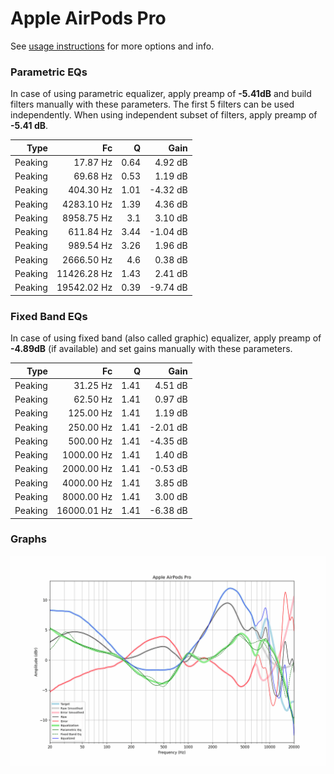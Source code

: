 # Apple AirPods Pro
See [usage instructions](https://github.com/jaakkopasanen/AutoEq#usage) for more options and info.

### Parametric EQs
In case of using parametric equalizer, apply preamp of **-5.41dB** and build filters manually
with these parameters. The first 5 filters can be used independently.
When using independent subset of filters, apply preamp of **-5.41 dB**.

| Type    | Fc          |    Q | Gain     |
|--------:|------------:|-----:|---------:|
| Peaking | 17.87 Hz    | 0.64 | 4.92 dB  |
| Peaking | 69.68 Hz    | 0.53 | 1.19 dB  |
| Peaking | 404.30 Hz   | 1.01 | -4.32 dB |
| Peaking | 4283.10 Hz  | 1.39 | 4.36 dB  |
| Peaking | 8958.75 Hz  | 3.1  | 3.10 dB  |
| Peaking | 611.84 Hz   | 3.44 | -1.04 dB |
| Peaking | 989.54 Hz   | 3.26 | 1.96 dB  |
| Peaking | 2666.50 Hz  | 4.6  | 0.38 dB  |
| Peaking | 11426.28 Hz | 1.43 | 2.41 dB  |
| Peaking | 19542.02 Hz | 0.39 | -9.74 dB |

### Fixed Band EQs
In case of using fixed band (also called graphic) equalizer, apply preamp of **-4.89dB**
(if available) and set gains manually with these parameters.

| Type    | Fc          |    Q | Gain     |
|--------:|------------:|-----:|---------:|
| Peaking | 31.25 Hz    | 1.41 | 4.51 dB  |
| Peaking | 62.50 Hz    | 1.41 | 0.97 dB  |
| Peaking | 125.00 Hz   | 1.41 | 1.19 dB  |
| Peaking | 250.00 Hz   | 1.41 | -2.01 dB |
| Peaking | 500.00 Hz   | 1.41 | -4.35 dB |
| Peaking | 1000.00 Hz  | 1.41 | 1.40 dB  |
| Peaking | 2000.00 Hz  | 1.41 | -0.53 dB |
| Peaking | 4000.00 Hz  | 1.41 | 3.85 dB  |
| Peaking | 8000.00 Hz  | 1.41 | 3.00 dB  |
| Peaking | 16000.01 Hz | 1.41 | -6.38 dB |

### Graphs
![](./Apple%20AirPods%20Pro.png)